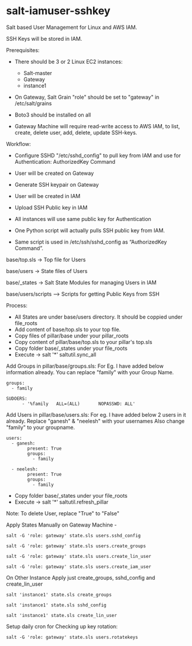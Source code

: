 # salt-iamuser-sshkey

Salt based User Management for Linux and AWS IAM.

SSH Keys will be stored in IAM.

Prerequisites:

- There should be 3 or 2  Linux EC2 instances:
  - Salt-master
  - Gateway
  - instance1

- On Gateway, Salt Grain "role" should be set to "gateway" in /etc/salt/grains

- Boto3 should be installed on all

- Gateway Machine will require read-write access to AWS IAM, to list, create, delete user, add, delete, update SSH-keys.

Workflow:

- Configure SSHD "/etc/sshd_config" to pull key from IAM and use for Authentication: AuthorizedKey Command

- User will be created on Gateway

- Generate SSH keypair on Gateway

- User will be created in IAM

- Upload SSH Public key in IAM

- All instances will use same public key for Authentication

- One Python script will actually pulls SSH public key from IAM.

- Same script is used in /etc/ssh/sshd_config as “AuthorizedKey Command”.


base/top.sls -> Top file for Users

base/users -> State files of Users

base/_states -> Salt State Modules for managing Users in IAM

base/users/scripts --> Scripts for getting Public Keys from SSH

Process:
- All States are under base/users directory. It should be coppied under file_roots
- Add content of base/top.sls to your top file.
- Copy files of pillar/base under your pillar_roots
- Copy content of pillar/base/top.sls to your pillar's top.sls
- Copy folder base/_states under your file_roots
- Execute -> salt '*' saltutil.sync_all

Add Groups in pillar/base/groups.sls:
	For Eg. I have added below information already. You can replace "family" with your Group Name.

	groups:
	  - family

	SUDOERS:
          - '%family   ALL=(ALL)       NOPASSWD: ALL'

Add Users in pillar/base/users.sls:
	For eg. I have added below 2 users in it already. Replace "ganesh" & "neelesh" with your usernames
	Also change "family" to your groupname.

	users:
	  - ganesh:
     	    present: True
     	    groups:
       	      - family

	  - neelesh:
            present: True
            groups:
              - family


- Copy folder base/_states under your file_roots
- Execute -> salt '*' saltutil.refresh_pillar

Note: To delete User, replace "True" to "False"

Apply States Manually on Gateway Machine -

	salt -G 'role: gateway' state.sls users.sshd_config

	salt -G 'role: gateway' state.sls users.create_groups

	salt -G 'role: gateway' state.sls users.create_lin_user

	salt -G 'role: gateway' state.sls users.create_iam_user

On Other Instance Apply just create_groups, sshd_config and create_lin_user

	salt 'instance1' state.sls create_groups

	salt 'instance1' state.sls sshd_config

	salt 'instance1' state.sls create_lin_user


Setup daily cron for Checking up key rotation:

	salt -G 'role: gateway' state.sls users.rotatekeys

 
